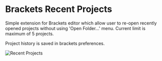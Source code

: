 Brackets Recent Projects
=======================

Simple extension for Brackets editor which allow user to re-open recently opened projects without using 'Open Folder...' menu.
Current limit is maximum of 5 projects.

Project history is saved in brackets preferences. 

![Recent Projects](https://github.com/technet/brackets.recentprojects/raw/master/screenshot.png)



